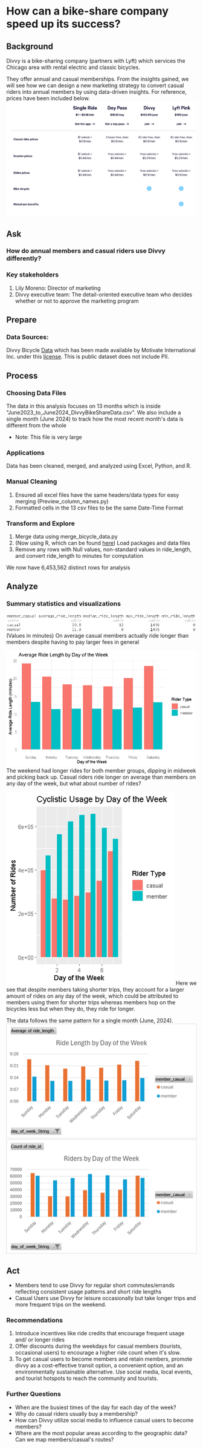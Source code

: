 # How can a bike-share company speed up its success?

## Background 
Divvy is a bike-sharing company (partners with Lyft) which services the Chicago area with rental electric and classic bicycles. 

They offer annual and casual memberships. From the insights gained, we will see how we can design a new marketing strategy to convert casual riders into annual members by using data-driven insights.
For reference, prices have been included below. 
![Divvy Prices](images/DivvyPrices.png)

## Ask
### How do annual members and casual riders use Divvy differently?
### Key stakeholders 
1. Lily Moreno: Director of marketing 
2. Divvy executive team: The detail-oriented executive team who decides whether or not to approve the marketing program

## Prepare
### Data Sources:
Divvy Bicycle [Data](https://divvy-tripdata.s3.amazonaws.com/index.html) which has been made available by Motivate International Inc. under this [license](https://divvybikes.com/data-license-agreement). This is public dataset does not include PII.


## Process
### Choosing Data Files
The data in this analysis focuses on 13 months which is inside "June2023_to_June2024_DivvyBikeShareData.csv". We also include a single month (June 2024) to track how the most recent month's data is different from the whole
* Note: This file is very large

### Applications
Data has been cleaned, merged, and analyzed using Excel, Python, and R.

### Manual Cleaning
1. Ensured all excel files have the same headers/data types for easy merging (Preview_column_names.py)
2. Formatted cells in the 13 csv files to be the same Date-Time Format

### Transform and Explore
1. Merge data using merge_bicycle_data.py
2. (Now using R, which can be found [here](MergedDivvyData_Analysis.R)) Load packages and data files
3. Remove any rows with Null values, non-standard values in ride_length, and convert ride_length to minutes for computation

We now have 6,453,562 distinct rows for analysis

## Analyze
### Summary statistics and visualizations
![Summary Stats](images/RideLength_SummaryStats.png)
(Values in minutes) On average casual members actually ride longer than members despite having to pay larger fees in general

![Average Ride Length for each day of the week](images/AvgRideLength_DayofWeek.png/)
The weekend had longer rides for both member groups, dipping in midweek and picking back up. Casual riders ride longer on average than members on any day of the week, but what about number of rides?

![Number Of Rides for each day of the week](images/DivvyUsage_DayofWeek_JunetoJune.png)
Here we see that despite members taking shorter trips, they account for a larger amount of rides on any day of the week, which could be attributed to members using them for shorter trips whereas members hop on the bicycles less but when they do, they ride for longer.


The data follows the same pattern for a single month (June, 2024).
![July 2024 Ride Length By day](images/RideLengthbyDayoftheWeek_June2024.png)
![July 2024 Ride Count By day](images/RidersDayofWeek_June2024.png)

## Act
* Members tend to use Divvy for regular short commutes/errands reflecting consistent usage patterns and short ride lengths
* Casual Users use Divvy for leisure occasionally but take longer trips and more frequent trips on the weekend.

### Recommendations
1. Introduce incentives like ride credits that encourage frequent usage and/ or longer rides
2. Offer discounts during the weekdays for casual members (tourists, occasional users) to encourage a higher ride count when it's slow.
3. To get casual users to become members and retain members, promote divvy as a cost-effective transit option, a convenient option, and an environmentally sustainable alternative. Use social media, local events, and tourist hotspots to reach the community and tourists.

### Further Questions
* When are the busiest times of the day for each day of the week?
* Why do casual riders usually buy a membership?
* How can Divvy utilize social media to influence casual users to become members?
* Where are the most popular areas according to the geographic data? Can we map members/casual's routes?






